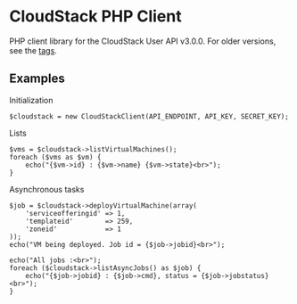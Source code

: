 CloudStack PHP Client
=====================

PHP client library for the CloudStack User API v3.0.0. For older versions, 
see the [tags](https://github.com/jasonhancock/cloudstack-php-client/tags).

Examples
--------

Initialization

    $cloudstack = new CloudStackClient(API_ENDPOINT, API_KEY, SECRET_KEY);
   
Lists

    $vms = $cloudstack->listVirtualMachines();
    foreach ($vms as $vm) {
        echo("{$vm->id} : {$vm->name} {$vm->state}<br>");
    }
   
Asynchronous tasks

    $job = $cloudstack->deployVirtualMachine(array(
        'serviceofferingid' => 1,
        'templateid'        => 259,
        'zoneid'            => 1
    ));
    echo("VM being deployed. Job id = {$job->jobid}<br>");
    
    echo("All jobs :<br>");
    foreach ($cloudstack->listAsyncJobs() as $job) {
        echo("{$job->jobid} : {$job->cmd}, status = {$job->jobstatus}<br>");
    }
